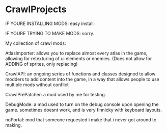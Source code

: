 # CrawlProjects

IF YOURE INSTALLING MODS:
  easy install:
  
IF YOURE TRYING TO MAKE MODS:
  sorry.
  


My collection of crawl mods:

  AtlasImporter: allows you to replace almost every atlas in the game, allowing for retexturing of ui elements or enemies. (Does not allow for ADDING of sprites, only replacing)

  CrawlAPI: an ongoing series of functions and classes designed to allow modders to add content into the game, in a way that allows people to use multiple mods without conflict

  CrawlPrePatcher: a mod used by me for testing.

  DebugMode: a mod used to turn on the debug console upon opening the game. sometimes doesnt work, and is very finnicky with keyboard layouts.

  noPortal: mod that someone requested i make that i never got around to making.
